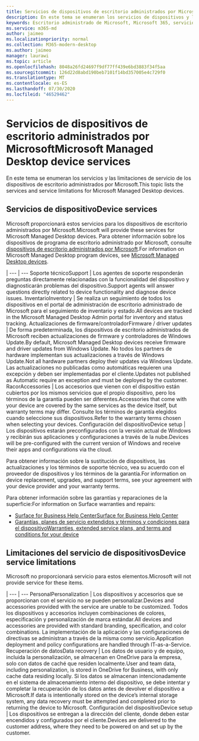 ```yaml
---
title: Servicios de dispositivos de escritorio administrados por Microsoft
description: En este tema se enumeran los servicios de dispositivos y la limitación del escritorio administrado de Microsoft.
keywords: Escritorio administrado de Microsoft, Microsoft 365, servicio, documentación
ms.service: m365-md
author: jaimeo
ms.localizationpriority: normal
ms.collection: M365-modern-desktop
ms.author: jaimeo
manager: laurawi
ms.topic: article
ms.openlocfilehash: 8048a26fd24697f9df77ff439e6bd3883f34f5aa
ms.sourcegitcommit: 126d22d8abd190beb7101f14bd357005e4c729f0
ms.translationtype: MT
ms.contentlocale: es-ES
ms.lasthandoff: 07/30/2020
ms.locfileid: "46529462"
---
```

# <a name="microsoft-managed-desktop-device-services"></a><span data-ttu-id="cc320-104">Servicios de dispositivos de escritorio administrados por Microsoft</span><span class="sxs-lookup"><span data-stu-id="cc320-104">Microsoft Managed Desktop device services</span></span>

<span data-ttu-id="cc320-105">En este tema se enumeran los servicios y las limitaciones de servicio de los dispositivos de escritorio administrados por Microsoft.</span><span class="sxs-lookup"><span data-stu-id="cc320-105">This topic lists the services and service limitations for Microsoft Managed Desktop devices.</span></span>

## <a name="device-services"></a><span data-ttu-id="cc320-106">Servicios de dispositivo</span><span class="sxs-lookup"><span data-stu-id="cc320-106">Device services</span></span>

<span data-ttu-id="cc320-107">Microsoft proporcionará estos servicios para los dispositivos de escritorio administrados por Microsoft.</span><span class="sxs-lookup"><span data-stu-id="cc320-107">Microsoft will provide these services for Microsoft Managed Desktop devices.</span></span> <span data-ttu-id="cc320-108">Para obtener información sobre los dispositivos de programa de escritorio administrado por Microsoft, consulte [dispositivos de escritorio administrados por Microsoft](device-list.md).</span><span class="sxs-lookup"><span data-stu-id="cc320-108">For information on Microsoft Managed Desktop program devices, see [Microsoft Managed Desktop devices](device-list.md).</span></span>

 | 
 --- | ---
<span data-ttu-id="cc320-109">Soporte técnico</span><span class="sxs-lookup"><span data-stu-id="cc320-109">Support</span></span> | <span data-ttu-id="cc320-110">Los agentes de soporte responderán preguntas directamente relacionadas con la funcionalidad del dispositivo y diagnosticarán problemas del dispositivo.</span><span class="sxs-lookup"><span data-stu-id="cc320-110">Support agents will answer questions directly related to device functionality and diagnose device issues.</span></span>
<span data-ttu-id="cc320-111">Inventario</span><span class="sxs-lookup"><span data-stu-id="cc320-111">Inventory</span></span> | <span data-ttu-id="cc320-112">Se realiza un seguimiento de todos los dispositivos en el portal de administración de escritorio administrado de Microsoft para el seguimiento de inventario y estado.</span><span class="sxs-lookup"><span data-stu-id="cc320-112">All devices are tracked in the Microsoft Managed Desktop Admin portal for inventory and status tracking.</span></span>
<span data-ttu-id="cc320-113">Actualizaciones de firmware/controlador</span><span class="sxs-lookup"><span data-stu-id="cc320-113">Firmware / driver updates</span></span> | <span data-ttu-id="cc320-114">De forma predeterminada, los dispositivos de escritorio administrados de Microsoft reciben actualizaciones de firmware y controladores de Windows Update.</span><span class="sxs-lookup"><span data-stu-id="cc320-114">By default, Microsoft Managed Desktop devices receive firmware and driver updates from Windows Update.</span></span> <span data-ttu-id="cc320-115">No todos los partners de hardware implementan sus actualizaciones a través de Windows Update.</span><span class="sxs-lookup"><span data-stu-id="cc320-115">Not all hardware partners deploy their updates via Windows Update.</span></span> <span data-ttu-id="cc320-116">Las actualizaciones no publicadas como automáticas requieren una excepción y deben ser implementadas por el cliente.</span><span class="sxs-lookup"><span data-stu-id="cc320-116">Updates not published as Automatic require an exception and must be deployed by the customer.</span></span>
<span data-ttu-id="cc320-117">Racor</span><span class="sxs-lookup"><span data-stu-id="cc320-117">Accessories</span></span> | <span data-ttu-id="cc320-118">Los accesorios que vienen con el dispositivo están cubiertos por los mismos servicios que el propio dispositivo, pero los términos de la garantía pueden ser diferentes.</span><span class="sxs-lookup"><span data-stu-id="cc320-118">Accessories that come with your device are covered by the same services as the device itself, but warranty terms may differ.</span></span> <span data-ttu-id="cc320-119">Consulte los términos de garantía elegidos cuando seleccione sus dispositivos.</span><span class="sxs-lookup"><span data-stu-id="cc320-119">Refer to the warranty terms chosen when selecting your devices.</span></span> 
<span data-ttu-id="cc320-120">Configuración del dispositivo</span><span class="sxs-lookup"><span data-stu-id="cc320-120">Device setup</span></span>    | <span data-ttu-id="cc320-121">Los dispositivos estarán preconfigurados con la versión actual de Windows y recibirán sus aplicaciones y configuraciones a través de la nube.</span><span class="sxs-lookup"><span data-stu-id="cc320-121">Devices will be pre-configured with the current version of Windows and receive their apps and configurations via the cloud.</span></span> 

<span data-ttu-id="cc320-122">Para obtener información sobre la sustitución de dispositivos, las actualizaciones y los términos de soporte técnico, vea su acuerdo con el proveedor de dispositivos y los términos de la garantía.</span><span class="sxs-lookup"><span data-stu-id="cc320-122">For information on device replacement, upgrades, and support terms, see your agreement with your device provider and your warranty terms.</span></span>

<span data-ttu-id="cc320-123">Para obtener información sobre las garantías y reparaciones de la superficie:</span><span class="sxs-lookup"><span data-stu-id="cc320-123">For information on Surface warranties and repairs:</span></span>
- [<span data-ttu-id="cc320-124">Surface for Business Help Center</span><span class="sxs-lookup"><span data-stu-id="cc320-124">Surface for Business Help Center</span></span>](https://support.microsoft.com/hub/4339296/surface-for-business-help)
- [<span data-ttu-id="cc320-125">Garantías, planes de servicio extendidos y términos y condiciones para el dispositivo</span><span class="sxs-lookup"><span data-stu-id="cc320-125">Warranties, extended service plans, and terms and conditions for your device</span></span>](https://support.microsoft.com/help/4040687/info-about-warranties-extended-service-plans-and-terms-conditions)


## <a name="device-service-limitations"></a><span data-ttu-id="cc320-126">Limitaciones del servicio de dispositivos</span><span class="sxs-lookup"><span data-stu-id="cc320-126">Device service limitations</span></span>

<span data-ttu-id="cc320-127">Microsoft no proporcionará servicio para estos elementos.</span><span class="sxs-lookup"><span data-stu-id="cc320-127">Microsoft will not provide service for these items.</span></span>

 | 
 --- | ---
<span data-ttu-id="cc320-128">Personal</span><span class="sxs-lookup"><span data-stu-id="cc320-128">Personalization</span></span> | <span data-ttu-id="cc320-129">Los dispositivos y accesorios que se proporcionan con el servicio no se pueden personalizar.</span><span class="sxs-lookup"><span data-stu-id="cc320-129">Devices and accessories provided with the service are unable to be customized.</span></span> <span data-ttu-id="cc320-130">Todos los dispositivos y accesorios incluyen combinaciones de colores, especificación y personalización de marca estándar.</span><span class="sxs-lookup"><span data-stu-id="cc320-130">All devices and accessories are provided with standard branding, specification, and color combinations.</span></span> <span data-ttu-id="cc320-131">La implementación de la aplicación y las configuraciones de directivas se administran a través de la misma como servicio.</span><span class="sxs-lookup"><span data-stu-id="cc320-131">Application deployment and policy configurations are handled through IT-as-a-Service.</span></span>
<span data-ttu-id="cc320-132">Recuperación de datos</span><span class="sxs-lookup"><span data-stu-id="cc320-132">Data recovery</span></span> | <span data-ttu-id="cc320-133">Los datos de usuario y de equipo, incluida la personalización, se almacenan en OneDrive para la empresa, solo con datos de caché que residen localmente.</span><span class="sxs-lookup"><span data-stu-id="cc320-133">User and team data, including personalization, is stored in OneDrive for Business, with only cache data residing locally.</span></span> <span data-ttu-id="cc320-134">Si los datos se almacenan intencionadamente en el sistema de almacenamiento interno del dispositivo, se debe intentar y completar la recuperación de los datos antes de devolver el dispositivo a Microsoft.</span><span class="sxs-lookup"><span data-stu-id="cc320-134">If data is intentionally stored on the device’s internal storage system, any data recovery must be attempted and completed prior to returning the device to Microsoft.</span></span>
<span data-ttu-id="cc320-135">Configuración del dispositivo</span><span class="sxs-lookup"><span data-stu-id="cc320-135">Device setup</span></span> | <span data-ttu-id="cc320-136">Los dispositivos se entregan a la dirección del cliente, donde deben estar encendidos y configurados por el cliente.</span><span class="sxs-lookup"><span data-stu-id="cc320-136">Devices are delivered to the customer address, where they need to be powered on and set up by the customer.</span></span>
